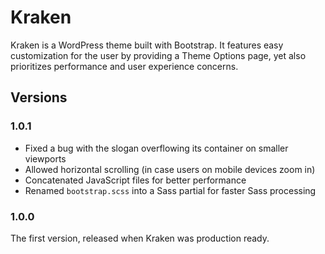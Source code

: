 # Kraken #

Kraken is a WordPress theme built with Bootstrap. It features easy customization for the user by providing a Theme Options page, yet also prioritizes performance and user experience concerns.

## Versions ##

### 1.0.1 ###

- Fixed a bug with the slogan overflowing its container on smaller viewports
- Allowed horizontal scrolling (in case users on mobile devices zoom in)
- Concatenated JavaScript files for better performance
- Renamed `bootstrap.scss` into a Sass partial for faster Sass processing

### 1.0.0 ###

The first version, released when Kraken was production ready.